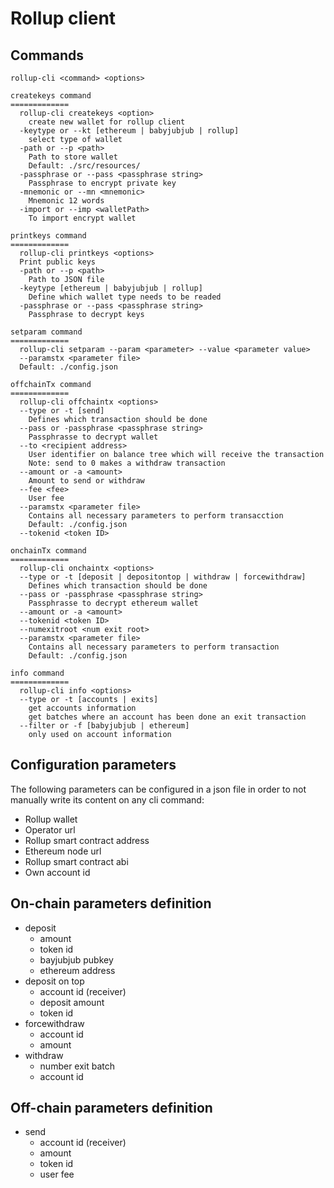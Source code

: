 # Rollup client

## Commands
```
rollup-cli <command> <options>

createkeys command
=============
  rollup-cli createkeys <option>
    create new wallet for rollup client
  -keytype or --kt [ethereum | babyjubjub | rollup]
    select type of wallet
  -path or --p <path>
    Path to store wallet
    Default: ./src/resources/
  -passphrase or --pass <passphrase string>
    Passphrase to encrypt private key
  -mnemonic or --mn <mnemonic>
    Mnemonic 12 words
  -import or --imp <walletPath>
    To import encrypt wallet

printkeys command
=============
  rollup-cli printkeys <options>
  Print public keys
  -path or --p <path>
    Path to JSON file
  -keytype [ethereum | babyjubjub | rollup]
    Define which wallet type needs to be readed
  -passphrase or --pass <passphrase string>
    Passphrase to decrypt keys

setparam command
=============
  rollup-cli setparam --param <parameter> --value <parameter value>
  --paramstx <parameter file>
  Default: ./config.json

offchainTx command
=============
  rollup-cli offchaintx <options>
  --type or -t [send]
    Defines which transaction should be done
  --pass or -passphrase <passphrase string>
    Passphrasse to decrypt wallet
  --to <recipient address>
    User identifier on balance tree which will receive the transaction
    Note: send to 0 makes a withdraw transaction
  --amount or -a <amount>
    Amount to send or withdraw
  --fee <fee>
    User fee
  --paramstx <parameter file>
    Contains all necessary parameters to perform transacction
    Default: ./config.json
  --tokenid <token ID>

onchainTx command
=============
  rollup-cli onchaintx <options>
  --type or -t [deposit | depositontop | withdraw | forcewithdraw]
    Defines which transaction should be done
  --pass or -passphrase <passphrase string>
    Passphrasse to decrypt ethereum wallet
  --amount or -a <amount>
  --tokenid <token ID>
  --numexitroot <num exit root>
  --paramstx <parameter file>
    Contains all necessary parameters to perform transaction
    Default: ./config.json

info command
=============
  rollup-cli info <options>
  --type or -t [accounts | exits]
    get accounts information
    get batches where an account has been done an exit transaction 
  --filter or -f [babyjubjub | ethereum]
    only used on account information
```

## Configuration parameters
The following parameters can be configured in a json file in order to not manually write its content on any cli command:

- Rollup wallet
- Operator url
- Rollup smart contract address
- Ethereum node url
- Rollup smart contract abi
- Own account id

## On-chain parameters definition
- deposit
  - amount
  - token id
  - bayjubjub pubkey
  - ethereum address
- deposit on top
  - account id (receiver)
  - deposit amount
  - token id
- forcewithdraw
  - account id
  - amount
- withdraw
  - number exit batch
  - account id

## Off-chain parameters definition
- send
  - account id (receiver) 
  - amount
  - token id
  - user fee

